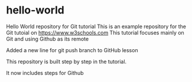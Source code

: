 # hello-world
Hello World repository for Git tutorial
This is an example repository for the Git tutoial on https://www.w3schools.com
This tutorial focuses mainly on Git and using Github as its remote

Added a new line for git push branch to GitHub lesson

This repository is built step by step in the tutorial.

It now includes steps for Github

